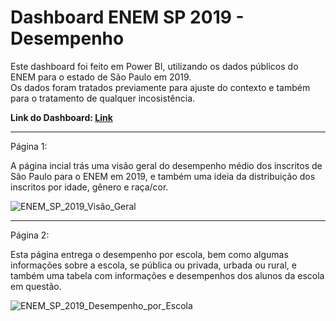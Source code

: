 # Dashboard ENEM SP 2019 - Desempenho

Este dashboard foi feito em Power BI, utilizando os dados públicos do ENEM para o estado de São Paulo em 2019. <br>
Os dados foram tratados previamente para ajuste do contexto e também para o tratamento de qualquer incosistência.

**Link do Dashboard: [Link](https://app.powerbi.com/view?r=eyJrIjoiZjQxOWJkN2EtMzYxOS00ODI0LTlkZjEtYzBkMWZkODJkN2U4IiwidCI6IjkxMTQ1YWMzLTMwNmEtNDZiNi05OGMyLWUwNmVkYWUzNzAxOCJ9)**

---

Página 1:


A página incial trás uma visão geral do desempenho médio dos inscritos de São Paulo para o ENEM em 2019, e também uma ideia da distribuição dos inscritos por idade, gênero e raça/cor.


![ENEM_SP_2019_Visão_Geral](https://github.com/HVitulli/Data-Analysis-Portfolio/assets/32073399/c3f63a48-0c24-4ce7-b23a-226c09943278)

---

Página 2:


Esta página entrega o desempenho por escola, bem como algumas informações sobre a escola, se pública ou privada, urbada ou rural, e também uma tabela com informações e desempenhos dos alunos da escola em questão.


![ENEM_SP_2019_Desempenho_por_Escola](https://github.com/HVitulli/Data-Analysis-Portfolio/assets/32073399/ea98780e-7f39-44aa-b543-14c579843b39)



